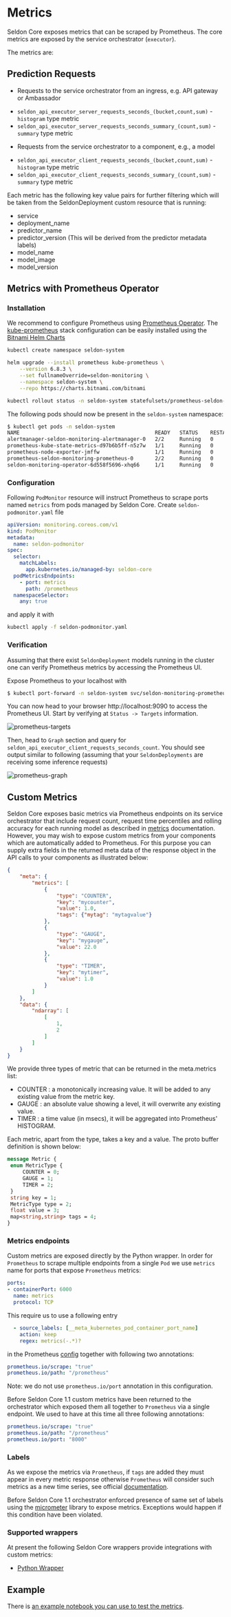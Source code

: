 # Metrics

Seldon Core exposes metrics that can be scraped by Prometheus. The core metrics are exposed by the service orchestrator (`executor`).

The metrics are:

## Prediction Requests

- Requests to the service orchestrator from an ingress, e.g. API gateway or Ambassador

 * `seldon_api_executor_server_requests_seconds_(bucket,count,sum)` - `histogram` type metric
 * `seldon_api_executor_server_requests_seconds_summary_(count,sum)` - `summary` type metric

- Requests from the service orchestrator to a component, e.g., a model

 * `seldon_api_executor_client_requests_seconds_(bucket,count,sum)` - `histogram` type metric
 * `seldon_api_executor_client_requests_seconds_summary_(count,sum)` - `summary` type metric


Each metric has the following key value pairs for further filtering which will be taken from the SeldonDeployment custom resource that is running:

  * service
  * deployment_name
  * predictor_name
  * predictor_version (This will be derived from the predictor metadata labels)
  * model_name
  * model_image
  * model_version


## Metrics with Prometheus Operator

### Installation

We recommend to configure Prometheus using [Prometheus Operator](https://github.com/prometheus-operator/prometheus-operator).
The [kube-prometheus](https://github.com/prometheus-operator/kube-prometheus) stack configuration can be easily installed using the [Bitnami Helm Charts](https://github.com/bitnami/charts/tree/master/bitnami/kube-prometheus/)

```bash
kubectl create namespace seldon-system

helm upgrade --install prometheus kube-prometheus \
    --version 6.8.3 \
	--set fullnameOverride=seldon-monitoring \
    --namespace seldon-system \
    --repo https://charts.bitnami.com/bitnami

kubectl rollout status -n seldon-system statefulsets/prometheus-seldon-monitoring-prometheus
```

The following pods should now be present in the `seldon-system` namespace:
```bash
$ kubectl get pods -n seldon-system
NAME                                            READY   STATUS    RESTARTS   AGE
alertmanager-seldon-monitoring-alertmanager-0   2/2     Running   0          51s
prometheus-kube-state-metrics-d97b6b5ff-n5z7w   1/1     Running   0          52s
prometheus-node-exporter-jmffw                  1/1     Running   0          52s
prometheus-seldon-monitoring-prometheus-0       2/2     Running   0          51s
seldon-monitoring-operator-6d558f5696-xhq66     1/1     Running   0          52s
```

### Configuration

Following `PodMonitor` resource will instruct Prometheus to scrape ports named `metrics` from pods managed by Seldon Core.
Create `seldon-podmonitor.yaml` file
```yaml
apiVersion: monitoring.coreos.com/v1
kind: PodMonitor
metadata:
  name: seldon-podmonitor
spec:
  selector:
    matchLabels:
      app.kubernetes.io/managed-by: seldon-core
  podMetricsEndpoints:
    - port: metrics
      path: /prometheus
  namespaceSelector:
    any: true
```
and apply it with
```bash
kubectl apply -f seldon-podmonitor.yaml
```


### Verification

Assuming that there exist `SeldonDeployment` models running in the cluster one can verify Prometheus metrics by accessing the Prometheus UI.

Expose Prometheus to your localhost with
```bash
$ kubectl port-forward -n seldon-system svc/seldon-monitoring-prometheus 9090:9090
```

You can now head to your browser http://localhost:9090 to access the Prometheus UI.
Start by verifying at `Status -> Targets` information.

![prometheus-targets](../images/prometheus-targets.png)

Then, head to `Graph` section and query for `seldon_api_executor_client_requests_seconds_count`.
You should see output similar to following (assuming that your `SeldonDeployments` are receiving some inference requests)

![prometheus-graph](../images/prometheus-graph.png)


## Custom Metrics

Seldon Core exposes basic metrics via Prometheus endpoints on its service orchestrator that include request count, request time percentiles and rolling accuracy for each running model as described in [metrics](./analytics.md) documentation.
However, you may wish to expose custom metrics from your components which are automatically added to Prometheus.
For this purpose you can supply extra fields in the returned meta data of the response object in the API calls to your components as illustrated below:

```json
{
	"meta": {
		"metrics": [
			{
				"type": "COUNTER",
				"key": "mycounter",
				"value": 1.0,
				"tags": {"mytag": "mytagvalue"}
			},
			{
				"type": "GAUGE",
				"key": "mygauge",
				"value": 22.0
			},
			{
				"type": "TIMER",
				"key": "mytimer",
				"value": 1.0
			}
		]
	},
	"data": {
		"ndarray": [
			[
				1,
				2
			]
		]
	}
}
```

We provide three types of metric that can be returned in the meta.metrics list:

 * COUNTER : a monotonically increasing value. It will be added to any existing value from the metric key.
 * GAUGE : an absolute value showing a level, it will overwrite any existing value.
 * TIMER : a time value (in msecs), it will be aggregated into Prometheus' HISTOGRAM.

Each metric, apart from the type, takes a key and a value. The proto buffer definition is shown below:

```protobuf
message Metric {
 enum MetricType {
     COUNTER = 0;
     GAUGE = 1;
     TIMER = 2;
 }
 string key = 1;
 MetricType type = 2;
 float value = 3;
 map<string,string> tags = 4;
}
```

### Metrics endpoints

Custom metrics are exposed directly by the Python wrapper.
In order for `Prometheus` to scrape multiple endpoints from a single `Pod` we use `metrics` name for ports that expose `Prometheus` metrics:
```yaml
ports:
- containerPort: 6000
  name: metrics
  protocol: TCP
```

This require us to use a following entry
```yaml
  - source_labels: [__meta_kubernetes_pod_container_port_name]
    action: keep
    regex: metrics(-.*)?
```
in the Prometheus [config](https://github.com/SeldonIO/seldon-core/blob/master/helm-charts/seldon-core-analytics/files/prometheus/prometheus-config.yaml) together with following two annotations:
```yaml
prometheus.io/scrape: "true"
prometheus.io/path: "/prometheus"
```

Note: we do not use `prometheus.io/port` annotation in this configuration.


Before Seldon Core 1.1 custom metrics have been returned to the orchestrator which exposed them all together to `Prometheus` via a single endpoint.
We used to have at this time all three following annotations:
```yaml
prometheus.io/scrape: "true"
prometheus.io/path: "/prometheus"
prometheus.io/port: "8000"
```


### Labels

As we expose the metrics via `Prometheus`, if `tags` are added they must appear in every metric response otherwise `Prometheus` will consider such metrics as a new time series, see official [documentation](https://prometheus.io/docs/practices/naming/).

Before Seldon Core 1.1 orchestrator enforced presence of same set of labels using the [micrometer](https://micrometer.io/) library to expose metrics. Exceptions would happen if this condition have been violated.


### Supported wrappers

At present the following Seldon Core wrappers provide integrations with custom metrics:

 * [Python Wrapper](../python/index.html)



## Example

There is [an example notebook you can use to test the metrics](../examples/metrics.html).
